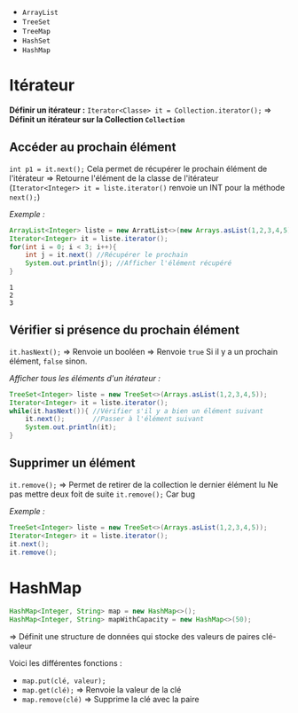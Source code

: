 - `ArrayList`
- `TreeSet`
- `TreeMap`
- `HashSet`
- `HashMap`


# Itérateur
**Définir un itérateur :** `Iterator<Classe> it = Collection.iterator();`
⇒ **Définit un itérateur sur la Collection `Collection`**

## Accéder au prochain élément
`int p1 = it.next();`
Cela permet de récupérer le prochain élément de l'itérateur
⇒ Retourne l'élément de la classe de l'itérateur (`Iterator<Integer> it = liste.iterator()` renvoie un INT pour la méthode `next();`)

*Exemple :*
```Java
ArrayList<Integer> liste = new ArratList<>(new Arrays.asList(1,2,3,4,5));
Iterator<Integer> it = liste.iterator();
for(int i = 0; i < 3; i++){
	int j = it.next() //Récupérer le prochain
	System.out.println(j); //Afficher l'élément récupéré
}
```
```sortie
1
2
3
```

## Vérifier si présence du prochain élément
`it.hasNext();` ⇒ Renvoie un booléen
⇒ Renvoie `true` Si il y a un prochain élément, `false` sinon.

*Afficher tous les éléments d'un itérateur :*
```Java
TreeSet<Integer> liste = new TreeSet<>(Arrays.asList(1,2,3,4,5));
Iterator<Integer> it = liste.iterator();
while(it.hasNext()){ //Vérifier s'il y a bien un élément suivant
	it.next();       //Passer à l'élément suivant
	System.out.println(it);
}
```

## Supprimer un élément
`it.remove();`
⇒ Permet de retirer de la collection le dernier élément lu
Ne pas mettre deux foit de suite `it.remove();` Car bug

*Exemple :*
```Java
TreeSet<Integer> liste = new TreeSet<>(Arrays.asList(1,2,3,4,5));
Iterator<Integer> it = liste.iterator();
it.next();
it.remove();
```

# HashMap
```Java
HashMap<Integer, String> map = new HashMap<>();
HashMap<Integer, String> mapWithCapacity = new HashMap<>(50);
```

⇒ Définit une structure de données qui stocke des valeurs de paires clé-valeur

Voici les différentes fonctions :
- `map.put(clé, valeur);`
- `map.get(clé);` ⇒ Renvoie la valeur de la clé
- `map.remove(clé)` ⇒ Supprime la clé avec la paire
